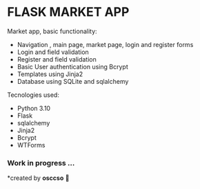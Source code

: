 # FLASK MARKET APP #

Market app, basic functionality:

- Navigation , main page, market page, login and register forms
- Login and field validation
- Register and field validation
- Basic User authentication using Bcrypt
- Templates using Jinja2
- Database using SQLite and sqlalchemy

Tecnologies used:

- Python 3.10
- Flask
- sqlalchemy
- Jinja2
- Bcrypt
- WTForms

### Work in progress ... ###
*created by **osccso** :rocket:

